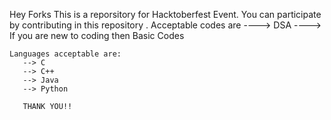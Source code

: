 Hey Forks
This is a reporsitory for Hacktoberfest Event.
You can participate by contributing in this repository . Acceptable codes are
          ----> DSA
          ----> If you are new to coding then Basic Codes
          
    Languages acceptable are:
       --> C
       --> C++
       --> Java
       --> Python
       
       THANK YOU!!
